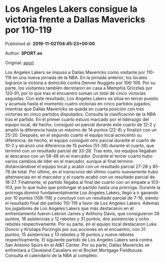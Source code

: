 
# Los Angeles Lakers consigue la victoria frente a Dallas Mavericks por 110-119

Published at: **2019-11-02T04:45:23+00:00**

Author: **SPORT.es**

Original: [sport](https://www.sport.es/es/noticias/nba/los-angeles-lakers-consigue-la-victoria-frente-a-dallas-mavericks-por-110-119-7711090)

Los Angeles Lakers se impuso a Dallas Mavericks como visitante por 110-119 en una nueva jornada de la NBA. En la jornada anterior, los locales lograron la victoria a domicilio contra Denver Nuggets por 106-109. Por su parte, los visitantes también derrotaron en casa a Memphis Grizzlies por 120-91, por lo que tras el encuentro suman un total de cinco victorias seguidas. Con este resultado, Los Angeles Lakers se sitúa en tercer puesto y acumula hasta el momento cuatro victorias en cinco partidos jugados, mientras que Dallas Mavericks se queda en cuarta posición con tres victorias en cinco partidos disputados. Consulta la clasificación de la NBA tras el partido.
En el primer cuarto estuvo marcado por el liderazgo del equipo local, de hecho, consiguió un parcial durante este cuarto de 12-2 y amplió la diferencia hasta un máximo de 14 puntos (22-8) y finalizó con un 25-20. Después, en el segundo cuarto el equipo local acrecentó su diferencia, de hecho, el equipo consiguió otro parcial durante el cuarto de 10-2 y alcanzó una diferencia de 15 puntos (51-36) durante el cuarto, que terminó con un resultado parcial de 33-28. Tras esto, los equipos llegaban al descanso con un 58-48 en el marcador.
Durante el tercer cuarto hubo varios cambios de líder en el marcador, aunque al final terminó distanciándose el equipo local y acabó con un resultado parcial 27-28 y 85-76 de total. Por último, en el transcurso del último cuarto nuevamente hubo alternancias en el marcador y el cuarto acabó con un resultado parcial de 18-27. Finalmente, el partido llegaba al final del cuarto con un empate a 103-103, por lo que hubo que prolongar el partido hasta una prórroga.
Durante la prórroga dominó fundamentalmente Los Angeles Lakers, llegó a ir ganando por 10 puntos (108-118) y concluyó con un resultado parcial de 7-16, siendo el resultado final del partido 110-119 a favor de Los Angeles Lakers.
Además los jugadores de Los Angeles Lakers que más destacaron en el enfrentamiento fueron Lebron James y Anthony Davis, que consiguieron 39 puntos, 16 asistencias y 12 rebotes y 31 puntos, dos asistencias y ocho rebotes respectivamente. Por su parte, en el equipo local destacaron Luka Doncic y Kristaps Porzingis por sus acciones en el encuentro, con 31 puntos, 15 asistencias y 13 rebotes y 16 puntos y nueve rebotes respectivamente.
El siguiente partido de Los Angeles Lakers será contra San Antonio Spurs en el At&T Center. Por su parte, Dallas Mavericks se enfrentará a Cleveland Cavaliers en el Rocket Mortgage Fieldhouse. Consulta el calendario de la NBA al completo.
